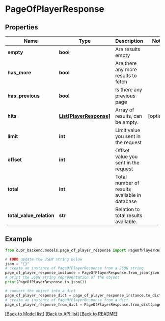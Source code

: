 # PageOfPlayerResponse


## Properties

Name | Type | Description | Notes
------------ | ------------- | ------------- | -------------
**empty** | **bool** | Are results empty | 
**has_more** | **bool** | Are there any more results to fetch | 
**has_previous** | **bool** | Is there any previous page | 
**hits** | [**List[PlayerResponse]**](PlayerResponse.md) | Array of results, can be empty. | [optional] 
**limit** | **int** | Limit value you sent in the request | 
**offset** | **int** | Offset value you sent in the request | 
**total** | **int** | Total number of results available in database | 
**total_value_relation** | **str** | Relation to total results available. | 

## Example

```python
from dupr_backend.models.page_of_player_response import PageOfPlayerResponse

# TODO update the JSON string below
json = "{}"
# create an instance of PageOfPlayerResponse from a JSON string
page_of_player_response_instance = PageOfPlayerResponse.from_json(json)
# print the JSON string representation of the object
print(PageOfPlayerResponse.to_json())

# convert the object into a dict
page_of_player_response_dict = page_of_player_response_instance.to_dict()
# create an instance of PageOfPlayerResponse from a dict
page_of_player_response_from_dict = PageOfPlayerResponse.from_dict(page_of_player_response_dict)
```
[[Back to Model list]](../README.md#documentation-for-models) [[Back to API list]](../README.md#documentation-for-api-endpoints) [[Back to README]](../README.md)


